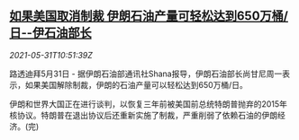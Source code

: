 <!--1622458863000-->
[如果美国取消制裁 伊朗石油产量可轻松达到650万桶/日--伊石油部长](https://cn.reuters.com/article/iran-oil-us-sanction-0531-idCNKCS2DC0W0)
------

<div><i>2021-05-31T10:51:39Z</i></div><p>路透迪拜5月31日 - 据伊朗石油部通讯社Shana报导，伊朗石油部长尚甘尼周一表示，如果美国解除制裁，伊朗的石油产量可以轻松达到650万桶/日。</p><p>伊朗和世界大国正在进行谈判，以恢复三年前被美国前总统特朗普抛弃的2015年核协议。特朗普在退出协议后还重新实施了制裁，严重削弱了依赖石油的伊朗经济。(完)</p>
